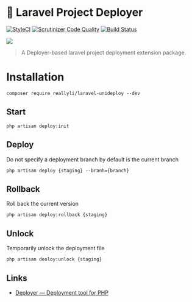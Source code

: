 # 🚀 Laravel Project Deployer

[![StyleCI](https://github.styleci.io/repos/141083390/shield?branch=master)](https://github.styleci.io/repos/141083390)
[![Scrutinizer Code Quality](https://scrutinizer-ci.com/g/reallyli/laravel-unideploy/badges/quality-score.png?b=master)](https://scrutinizer-ci.com/g/reallyli/laravel-unideploy/?branch=master)
[![Build Status](https://travis-ci.org/reallyli/laravel-unideploy.svg?branch=master)](https://travis-ci.org/reallyli/laravel-unideploy)

![](https://raw.githubusercontent.com/wiki/reallyli/laravel-unideploy/laravel-unideploy-config.jpg)

> A Deployer-based laravel project deployment extension package.

# Installation

```shell
composer require reallyli/laravel-unideploy --dev
```

## Start

```shell
php artisan deploy:init
```

## Deploy

Do not specify a deployment branch by default is the current branch

```shell
php artisan deploy {staging} --branh={branch}
```

## Rollback

Roll back the current version

```shell
php artisan deploy:rollback {staging}
```

## Unlock

Temporarily unlock the deployment file

```shell
php artisan deoloy:unlock {staging} 
```

## Links

* [Deployer — Deployment tool for PHP](https://deployer.org/)

